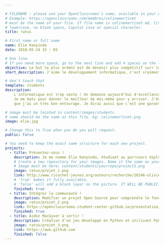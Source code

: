 ```yaml
---

# FILENAME : please use your OpenClassrooms's name, available in your url.
# Example: https://openclassrooms.com/membres/celinemartinet
# must be the name of your file. If file name is celinemartinet.md, title is celinemartinet.
# lowercase, no blank space, Capital case or special character.
title: ratus

# First name or full name
name: Elie Kanyinda
date: 2018-05-24 15 : 03

# One line.
# If you need more space, go to the next line and add 4 spaces on the left, as in 'description'.
objective: Le but le plus ardent est de devenir plus compétitif surr le marché de l'emploi.
short_description: J'aime le développement informatique, c'est vraiment une passion.

# don't touch that
template: students
description:
    L'informatique est trop vaste ! Un domaine aujourd'hui d'excellence mais pour y arriver, il faudra beaucoup travailler et ce n'est pas facile.
    Je me bats pour donner le meilleur de moi-même pour y arriver. J'évite la distraction. Tout ce qui me motive dans mon apprentissage, c'est
    que j'ai un très bon entourage. Je dirai aussi que c'est une garantie avant même que l'emploi vienne garantir ma sécurité sociale.

# image must be located in content/images/students
# name should be the same as this file. Eg: celinemartinet.png
image: elie.jpg

# Change this to True when you do you pull request.
public: False

# You need to keep the exact same structure for each new project.
projects:
  - title: Présentez-vous !
    description: Je me nomme Elie Kanyinda, étudiant au parrcours diplômant DA Java et mon lien LinkedIn est https://www.linkedin.com/in/elie-kanyinda-67a551a3/.
    # Create a new repository for your images. Name it the same as your nickname and profile picture.
    # Image must be here: content/students/yourrepo/project1.png
    image: ratus/projet_1.png
    link: http://www.ricochet-jeunes.org/auteurs/recherche/10146-olivier-vogel
    # 'true' makes it fully available.
    # 'false' will add a black layer on the picture. IT WILL BE PUBLIC!
    finished: true
  - title: Intégrez la communauté !
    description: Modifier un projet Open Source pour comprendre le fonctionnement de Git, de Github et des pull requests. 
    image: ratus/projet_2.png
    link: https://openclassrooms-student-center.github.io/presentation/students/ratus.html
    finished: true
  - title: Aidez MacGyver à sortir !
    description: Création d’un jeu développé en Python et utilisant PyGame.
    image: ratus/projet_3.png
    link: https://www.github.com
    finished: false
---
```


